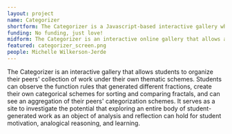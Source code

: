 ```yaml
---
layout: project
name: Categorizer
shortform: The Categorizer is a Javascript-based interactive gallery where learners can share, analyze, and organize computational artifacts contributed by fellow community members.
funding: No funding, just love!
midform: The Categorizer is an interactive online gallery that allows a community of learners to contribute computational artifacts they have constructed to a shared collection. Learners can then analyze the collection of artifacts, and sort them into user-defined categories. The goal is to explore how students can leverage their personal constructive experiences toward collaborative knowledge-building.
featured: categorizer_screen.png
people: Michelle Wilkerson-Jerde
---
```

The Categorizer is an interactive gallery that allows students to organize their peers' collection of work under their own thematic schemes. Students can observe the function rules that generated different fractions, create their own categorical schemes for sorting and comparing fractals, and can see an aggregation of their peers' categorization schemes. It serves as a site to investigate the potential that exploring an entire body of student-generated work as an object of analysis and reflection can hold for student motivation, analogical reasoning, and learning. 